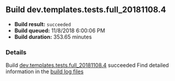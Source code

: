 ## Build dev.templates.tests.full_20181108.4
- **Build result:** `succeeded`
- **Build queued:** 11/8/2018 6:00:06 PM
- **Build duration:** 353.65 minutes
### Details
Build [dev.templates.tests.full_20181108.4](https://winappstudio.visualstudio.com/web/build.aspx?pcguid=a4ef43be-68ce-4195-a619-079b4d9834c2&builduri=vstfs%3a%2f%2f%2fBuild%2fBuild%2f26550) succeeded
Find detailed information in the [build log files](https://uwpctdiags.blob.core.windows.net/buildlogs/dev.templates.tests.full_20181108.4_logs.zip)
